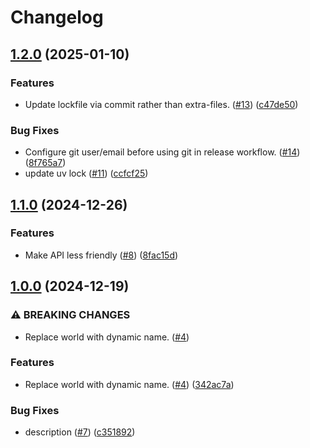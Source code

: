 # Changelog

## [1.2.0](https://github.com/ClaytonJY/release-please-demo/compare/v1.1.0...v1.2.0) (2025-01-10)


### Features

* Update lockfile via commit rather than extra-files. ([#13](https://github.com/ClaytonJY/release-please-demo/issues/13)) ([c47de50](https://github.com/ClaytonJY/release-please-demo/commit/c47de50d7e6db9c04908e7301692cc93e702106d))


### Bug Fixes

* Configure git user/email before using git in release workflow. ([#14](https://github.com/ClaytonJY/release-please-demo/issues/14)) ([8f765a7](https://github.com/ClaytonJY/release-please-demo/commit/8f765a79b76170cb3bd648b924e09e0530d7514a))
* update uv lock ([#11](https://github.com/ClaytonJY/release-please-demo/issues/11)) ([ccfcf25](https://github.com/ClaytonJY/release-please-demo/commit/ccfcf25372e1e5d39cf4e6c75539add0bfd39061))

## [1.1.0](https://github.com/ClaytonJY/release-please-demo/compare/v1.0.0...v1.1.0) (2024-12-26)


### Features

* Make API less friendly ([#8](https://github.com/ClaytonJY/release-please-demo/issues/8)) ([8fac15d](https://github.com/ClaytonJY/release-please-demo/commit/8fac15de8ec90718fa8a9c8df8998ed12c61e953))

## [1.0.0](https://github.com/ClaytonJY/release-please-demo/compare/v0.1.0...v1.0.0) (2024-12-19)


### ⚠ BREAKING CHANGES

* Replace world with dynamic name. ([#4](https://github.com/ClaytonJY/release-please-demo/issues/4))

### Features

* Replace world with dynamic name. ([#4](https://github.com/ClaytonJY/release-please-demo/issues/4)) ([342ac7a](https://github.com/ClaytonJY/release-please-demo/commit/342ac7a6ef05239b64e95b75b330487779a9c996))


### Bug Fixes

* description ([#7](https://github.com/ClaytonJY/release-please-demo/issues/7)) ([c351892](https://github.com/ClaytonJY/release-please-demo/commit/c351892be4d539830b1a0ebe7bc03099a1741cb8))

